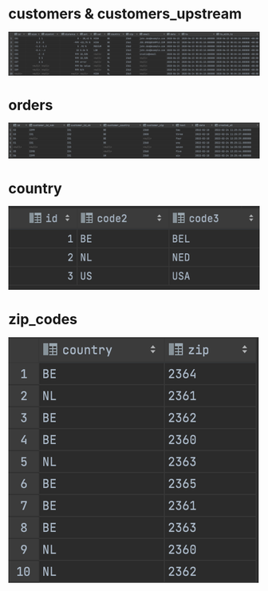 # customers & customers_upstream
![customers](../images/customers.png)

# orders
![orders](../images/orders.png)

# country
![country](../images/country.png)

# zip_codes
![zip_codes](../images/zip_codes.png)
